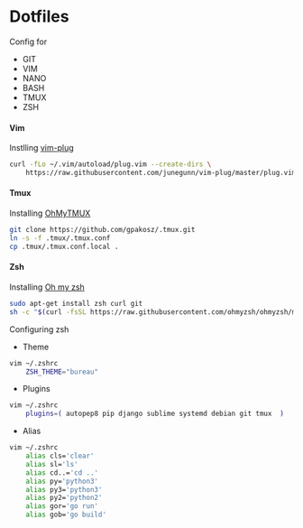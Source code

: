 # Dotfiles


Config for
- GIT
- VIM
- NANO
- BASH
- TMUX
- ZSH

#### Vim
Instlling [vim-plug](https://github.com/junegunn/vim-plug)
~~~bash
curl -fLo ~/.vim/autoload/plug.vim --create-dirs \
    https://raw.githubusercontent.com/junegunn/vim-plug/master/plug.vim
~~~

#### Tmux
Installing [OhMyTMUX](https://github.com/gpakosz/.tmux)
~~~bash
git clone https://github.com/gpakosz/.tmux.git
ln -s -f .tmux/.tmux.conf
cp .tmux/.tmux.conf.local .
~~~

#### Zsh
Installing [Oh my zsh](https://github.com/ohmyzsh/ohmyzsh)
~~~bash
sudo apt-get install zsh curl git
sh -c "$(curl -fsSL https://raw.githubusercontent.com/ohmyzsh/ohmyzsh/master/tools/install.sh)"
~~~

Configuring zsh
- Theme
~~~bash
vim ~/.zshrc
	ZSH_THEME="bureau"
~~~
- Plugins
~~~bash
vim ~/.zshrc
	plugins=( autopep8 pip django sublime systemd debian git tmux  )
~~~
- Alias
~~~bash
vim ~/.zshrc
	alias cls='clear'
	alias sl='ls'
	alias cd..='cd ..'
	alias py='python3'
	alias py3='python3'
	alias py2='python2'
	alias gor='go run'
	alias gob='go build'
~~~
